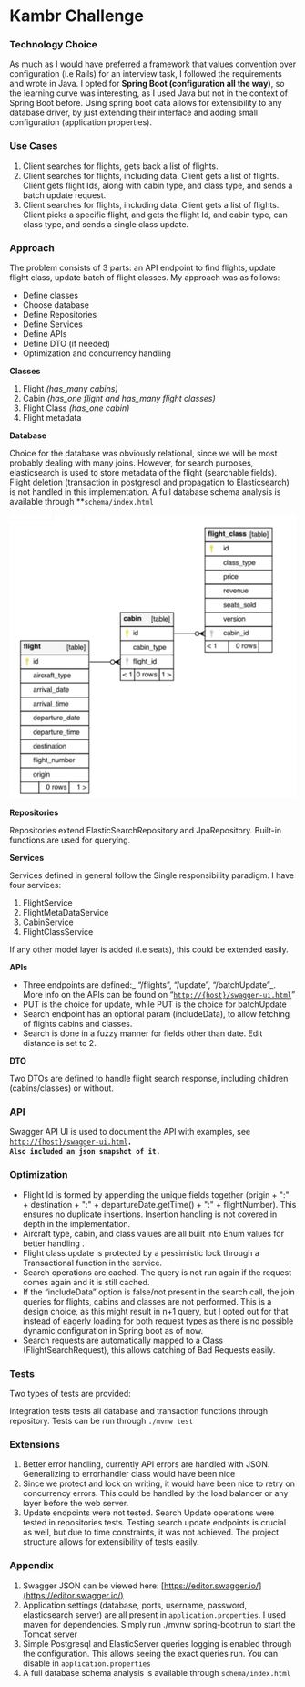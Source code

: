 

# Kambr Challenge


### **Technology Choice**

As much as I would have preferred a framework that values convention over configuration (i.e Rails) for an interview task, I followed the requirements and wrote in Java. I opted for **Spring Boot (configuration all the way)**, so the learning curve was interesting, as I used Java but not in the context of Spring Boot before. Using spring boot data allows for extensibility to any database driver, by just extending their interface and adding small configuration (application.properties).


### **Use Cases**



1. Client searches for flights, gets back a list of flights.
2. Client searches for flights, including data. Client gets a list of flights. Client gets flight Ids, along with cabin type, and class type, and sends a batch update request.
3. Client searches for flights, including data. Client gets a list of flights. Client picks a specific flight, and gets the flight Id, and cabin type, can class type, and sends a single class update.


### **Approach**

The problem consists of 3 parts: an API endpoint to find flights, update flight class, update batch of flight classes. My approach was as follows:



*   Define classes
*   Choose database
*   Define Repositories
*   Define Services
*   Define APIs
*   Define DTO (if needed)
*   Optimization and concurrency handling 

**Classes**

1. Flight _(has_many cabins)_
2. Cabin _(has_one flight and has_many flight classes)_
3. Flight Class _(has_one cabin)_
4. Flight metadata

**Database**

Choice for the database was obviously relational, since we will be most probably dealing with many joins. However, for search purposes, elasticsearch is used to store metadata of the flight (searchable fields). Flight deletion (transaction in postgresql and propagation to Elasticsearch) is not handled in this implementation. A full database schema analysis is available through **<code>schema/index.html</code></strong>



![alt_text](image1.png "models")


**Repositories**

Repositories extend ElasticSearchRepository and JpaRepository. Built-in functions are used for querying.

**Services**

Services defined in general follow the Single responsibility paradigm. I have four services:



1. FlightService
2. FlightMetaDataService
3. CabinService
4. FlightClassService

If any other model layer is added (i.e seats), this could be extended easily.

**APIs**



*   Three endpoints are defined:_ “/flights”, “/update”, “/batchUpdate”_. More info on the APIs can be found on “<code>[http://{host}/swagger-ui.html](http://localhost:9000/swagger-ui.html)</code>”
*   PUT is the choice for update, while PUT is the choice for batchUpdate
*   Search endpoint has an optional param (includeData), to allow fetching of flights cabins and classes. 
*   Search is done in a fuzzy manner for fields other than date. Edit distance is set to 2.

<strong>DTO</strong>

Two DTOs are defined to handle flight search response, including children (cabins/classes) or without. 


### **API**

Swagger API UI is used to document the API with examples, see  <code>[http://{host}/swagger-ui.html](http://localhost:9000/swagger-ui.html)<strong>. Also included an json snapshot of it.</strong></code>


### **Optimization**



*   Flight Id is formed by appending the unique fields together (origin + ":" + destination + ":" + departureDate.getTime() + ":" + flightNumber). This ensures no duplicate insertions. Insertion handling is not covered in depth in the implementation.
*   Aircraft type, cabin, and class values are all built into Enum values for better handling .
*   Flight class update is protected by a pessimistic lock through a Transactional function in the service.
*   Search operations are cached. The query is not run again if the request comes again and it is still cached.
*   If the “includeData” option is false/not present in the search call, the join queries for flights, cabins and classes are not performed. This is a design choice, as this might result in n+1 query, but I opted out for that instead of eagerly loading for both request types as there is no possible dynamic configuration in Spring boot as of now.
*   Search requests are automatically mapped to a Class (FlightSearchRequest), this allows catching of Bad Requests easily.


### **Tests**

Two types of tests are provided:

Integration tests tests all database and transaction functions through repository. Tests can be run through `./mvnw test`


### **Extensions**



1. Better error handling, currently API errors are handled with JSON. Generalizing to errorhandler class would have been nice
2. Since we protect and lock on writing, it would have been nice to retry on concurrency errors. This could be handled by the load balancer or any layer before the web server.
3. Update endpoints were not tested. Search Update operations were tested in repositories tests. Testing search update endpoints is crucial as well, but due to time constraints, it was not achieved. The project structure allows for extensibility of tests easily.


### **Appendix**



1. Swagger JSON can be viewed here: [https://editor.swagger.io/](https://editor.swagger.io/)
2. Application settings (database, ports, username, password, elasticsearch server) are all present in `application.properties`. I used maven for dependencies. Simply run ./mvnw spring-boot:run to start the Tomcat server
3. Simple Postgresql and ElasticServer queries logging is enabled through the configuration. This allows seeing the exact queries run. You can disable in `application.properties`
4. A full database schema analysis is available through `schema/index.html`

